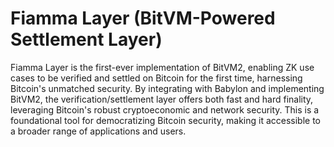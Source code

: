 # Fiamma Layer (BitVM-Powered Settlement Layer)

Fiamma Layer is the first-ever implementation of BitVM2, enabling ZK use cases to be verified and settled on Bitcoin for the first time, harnessing Bitcoin's unmatched security. By integrating with Babylon and implementing BitVM2, the verification/settlement layer offers both fast and hard finality, leveraging Bitcoin's robust cryptoeconomic and network security. This is a foundational tool for democratizing Bitcoin security, making it accessible to a broader range of applications and users.
